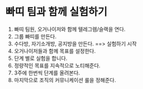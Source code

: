 # 빠띠 팀과 함께 실험하기

1. 빠띠 팀원, 오거나이저와 함께 텔레그렘/슬랙을 연다. 
2. 그룹 빠띠를 만든다. 
3. 수다방, 자기소개방, 공지방을 만든다. ==> 실험하기 시작 
4. 오거나이저들과 함께 목표를 설정한다. 
5. 단계 별로 실험을 합니다. 
6. 정량적인 목표를 지속적으로 노티해준다. 
7. 3주에 한번씩 단계를 올려본다. 
8. 마지막으로 조직의 커뮤니케이션 룰을 정해준다. 
